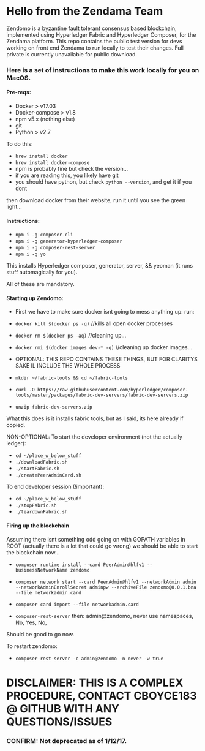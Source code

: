 # Hello from the Zendama Team

Zendomo is a byzantine fault tolerant consensus based blockchain, implemented using Hyperledger Fabric and Hyperledger Composer, for the Zendama platform. This repo contains the public test version for devs working on front end Zendama to run locally to test their changes. Full private is currently unavailable for public download.

### Here is a set of instructions to make this work locally for you on MacOS.

#### Pre-reqs:
- Docker > v17.03
- Docker-compose > v1.8
- npm v5.x (nothing else)
- git
- Python > v2.7

To do this:

- `brew install docker`
- `brew install docker-compose`
- npm is probably fine but check the version...
- if you are reading this, you likely have git
- you should have python, but check `python --version`, and get it if you dont

then download docker from their website, run it until you see the green light...

#### Instructions:
- `npm i -g composer-cli`
- `npm i -g generator-hyperledger-composer`
- `npm i -g composer-rest-server`
- `npm i -g yo`

This installs Hyperledger composer, generator, server, && yeoman (it runs stuff automagically for you).

All of these are mandatory.

#### Starting up Zendomo:
- First we have to make sure docker isnt going to mess anything up:
run:
-  `docker kill $(docker ps -q)`       //kills all open docker processes
-  `docker rm $(docker ps -aq)`          //cleaning up...
-  `docker rmi $(docker images dev-* -q)`  //cleaning up docker images...

- OPTIONAL: THIS REPO CONTAINS THESE THINGS, BUT FOR CLARITYS SAKE IL INCLUDE THE WHOLE PROCESS

- `mkdir ~/fabric-tools && cd ~/fabric-tools`

- `curl -O https://raw.githubusercontent.com/hyperledger/composer-tools/master/packages/fabric-dev-servers/fabric-dev-servers.zip`

- `unzip fabric-dev-servers.zip`

What this does is it installs fabric tools, but as I said, its here already if copied.

NON-OPTIONAL: To start the developer environment (not the actually ledger):

- `cd ~/place_w_below_stuff`
- `./downloadFabric.sh`
- `./startFabric.sh`
- `./createPeerAdminCard.sh`

To end developer session (!important):

- `cd ~/place_w_below_stuff`
- `./stopFabric.sh`
- `./teardownFabric.sh`

#### Firing up the blockchain

Assuming there isnt something odd going on with GOPATH variables in ROOT (actually there is a lot that could go wrong) we should be able to start the blockchain now...

- `composer runtime install --card PeerAdmin@hlfv1 --businessNetworkName zendomo`

- `composer network start --card PeerAdmin@hlfv1 --networkAdmin admin --networkAdminEnrollSecret adminpw --archiveFile zendomo@0.0.1.bna --file networkadmin.card`

- `composer card import --file networkadmin.card`

- `composer-rest-server`
then: admin@zendomo, 
      never use namespaces, 
      No, 
      Yes, 
      No, 
 
Should be good to go now.

To restart zendomo:

- `composer-rest-server -c admin@zendomo -n never -w true`


# DISCLAIMER: THIS IS A COMPLEX PROCEDURE, CONTACT CBOYCE183 @ GITHUB WITH ANY QUESTIONS/ISSUES

### CONFIRM: Not deprecated as of 1/12/17.
